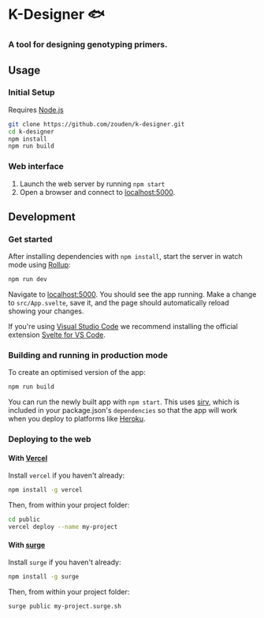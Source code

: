 # K-Designer 🐟

### A tool for designing genotyping primers.

## Usage

### Initial Setup

Requires [Node.js](https://nodejs.org/en/)

```sh
git clone https://github.com/zouden/k-designer.git
cd k-designer
npm install
npm run build
```

### Web interface

1. Launch the web server by running `npm start`
1. Open a browser and connect to [localhost:5000](http://localhost:5000).


## Development

### Get started

After installing dependencies with `npm install`, start the server in watch mode using [Rollup](https://rollupjs.org):

```bash
npm run dev
```

Navigate to [localhost:5000](http://localhost:5000). You should see the app running. Make a change to `src/App.svelte`, save it, and the page should automatically reload showing your changes.

If you're using [Visual Studio Code](https://code.visualstudio.com/) we recommend installing the official extension [Svelte for VS Code](https://marketplace.visualstudio.com/items?itemName=svelte.svelte-vscode).

### Building and running in production mode

To create an optimised version of the app:

```bash
npm run build
```

You can run the newly built app with `npm start`. This uses [sirv](https://github.com/lukeed/sirv), which is included in your package.json's `dependencies` so that the app will work when you deploy to platforms like [Heroku](https://heroku.com).

### Deploying to the web

#### With [Vercel](https://vercel.com)

Install `vercel` if you haven't already:

```bash
npm install -g vercel
```

Then, from within your project folder:

```bash
cd public
vercel deploy --name my-project
```

#### With [surge](https://surge.sh/)

Install `surge` if you haven't already:

```bash
npm install -g surge
```

Then, from within your project folder:

```bash
surge public my-project.surge.sh
```
